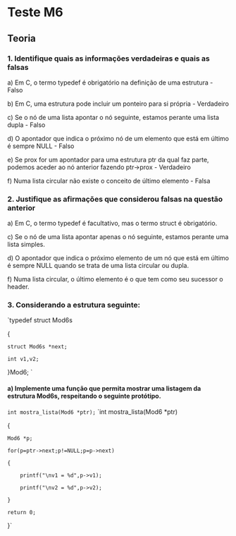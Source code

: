 # Teste M6
## Teoria
### 1. Identifique quais as informações verdadeiras e quais as falsas
a) Em C, o termo typedef é obrigatório na definição de uma estrutura - Falso

b) Em C, uma estrutura pode incluir um ponteiro para si própria - Verdadeiro

c) Se o nó de uma lista apontar o nó seguinte, estamos perante uma lista dupla - Falso

d) O apontador que indica o próximo nó de um elemento que está em último é sempre NULL - Falso

e) Se prox for um apontador para uma estrutura ptr da qual faz parte, podemos aceder ao nó anterior fazendo ptr->prox - Verdadeiro

f) Numa lista circular não existe o conceito de último elemento - Falsa

### 2. Justifique as afirmações que considerou falsas na questão anterior
a) Em C, o termo typedef é facultativo, mas o termo struct é obrigatório.

c) Se o nó de uma lista apontar apenas o nó seguinte, estamos perante uma lista simples.

d) O apontador que indica o próximo elemento de um nó que está em último é sempre NULL quando se trata de uma lista circular ou dupla.

f) Numa lista circular, o último elemento é o que tem como seu sucessor o header.

### 3. Considerando a estrutura seguinte:
`typedef struct Mod6s

{

    struct Mod6s *next;

    int v1,v2;

}Mod6;
`

#### a) Implemente uma função que permita mostrar uma listagem da estrutura Mod6s, respeitando o seguinte protótipo.
`int mostra_lista(Mod6 *ptr);`
`int mostra_lista(Mod6 *ptr)

{

    Mod6 *p;

    for(p=ptr->next;p!=NULL;p=p->next)

    {

        printf("\nv1 = %d",p->v1);

        printf("\nv2 = %d",p->v2);

    }

    return 0;
    
}`
